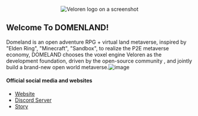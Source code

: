 <p align="center">
	<img alt="Veloren logo on a screenshot" src="https://custom-images.strikinglycdn.com/res/hrscywv4p/image/upload/c_limit,fl_lossy,h_1440,w_720,f_auto,q_auto/3741374/214623_400422.jpeg">
</p>


## Welcome To DOMENLAND!

Domeland is an open adventure RPG + virtual land metaverse, inspired by "Elden Ring", "Minecraft", "Sandbox", to realize the P2E metaverse economy, DOMELAND chooses the voxel engine Veloren as the development foundation, driven by the open-source community , and jointly build a brand-new open world metaverse.![image](https://user-images.githubusercontent.com/1259331/162676642-5dd1f179-b154-4a5a-b407-5fff087239b4.png)


#### Official social media and websites

- [Website](https:/yielddao.io)
- [Discord Server](https://discord.com/invite/GckRMhjcxj)
- [Story](https://story.yielddao.io)


